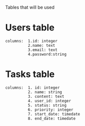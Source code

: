 Tables that will be used
  # Users table
    columns:  1.id: integer
              2.name: text
              3.email: text
              4.password:string

  # Tasks table
    columns:  1. id: integer
              2. name: string
              3. content: text
              4. user_id: integer
              5. status: string
              6. priority: integer
              7. start_date: timedate
              8. end_date: timedate